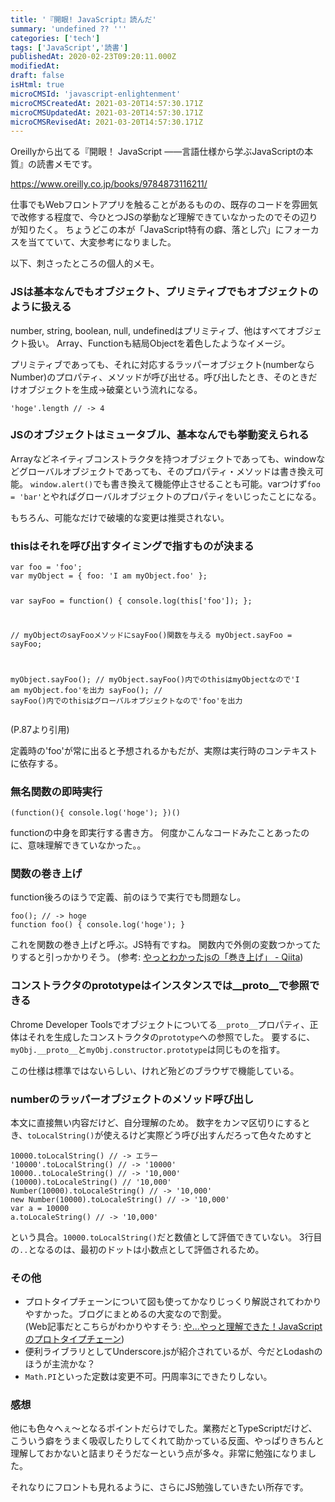 ```yaml
---
title: '『開眼! JavaScript』読んだ'
summary: 'undefined ?? '''
categories: ['tech']
tags: ['JavaScript','読書']
publishedAt: 2020-02-23T09:20:11.000Z
modifiedAt: 
draft: false
isHtml: true
microCMSId: 'javascript-enlightenment'
microCMSCreatedAt: 2021-03-20T14:57:30.171Z
microCMSUpdatedAt: 2021-03-20T14:57:30.171Z
microCMSRevisedAt: 2021-03-20T14:57:30.171Z
---
```

<p>Oreillyから出てる『開眼！ JavaScript ――言語仕様から学ぶJavaScriptの本質』の読書メモです。</p>
<p><a href="https://www.oreilly.co.jp/books/9784873116211/">https://www.oreilly.co.jp/books/9784873116211/</a></p>
<p>仕事でもWebフロントアプリを触ることがあるものの、既存のコードを雰囲気で改修する程度で、今ひとつJSの挙動など理解できていなかったのでその辺りが知りたく。
ちょうどこの本が「JavaScript特有の癖、落とし穴」にフォーカスを当てていて、大変参考になりました。</p>
<p>以下、刺さったところの個人的メモ。</p>
<h3 id="jsは基本なんでもオブジェクト、プリミティブでもオブジェクトのように扱える">JSは基本なんでもオブジェクト、プリミティブでもオブジェクトのように扱える</h3>
<p>number, string, boolean, null, undefinedはプリミティブ、他はすべてオブジェクト扱い。
Array、Functionも結局Objectを着色したようなイメージ。</p>
<p>プリミティブであっても、それに対応するラッパーオブジェクト(numberならNumber)のプロパティ、メソッドが呼び出せる。呼び出したとき、そのときだけオブジェクトを生成→破棄という流れになる。</p>
<pre><code class="language-javascript">&#39;hoge&#39;.length // -&gt; 4
</code></pre>
<h3 id="jsのオブジェクトはミュータブル、基本なんでも挙動変えられる">JSのオブジェクトはミュータブル、基本なんでも挙動変えられる</h3>
<p>Arrayなどネイティブコンストラクタを持つオブジェクトであっても、windowなどグローバルオブジェクトであっても、そのプロパティ・メソッドは書き換え可能。
<code>window.alert()</code>でも書き換えて機能停止させることも可能。varつけず<code>foo = &#39;bar&#39;</code>とやればグローバルオブジェクトのプロパティをいじったことになる。</p>
<p>もちろん、可能なだけで破壊的な変更は推奨されない。</p>
<h3 id="thisはそれを呼び出すタイミングで指すものが決まる">thisはそれを呼び出すタイミングで指すものが決まる</h3>
<pre><code class="language-javascript">var foo = &#39;foo&#39;;
var myObject = { foo: &#39;I am myObject.foo&#39; };

var sayFoo = function() {
    console.log(this[&#39;foo&#39;]);
};

// myObjectのsayFooメソッドにsayFoo()関数を与える
myObject.sayFoo = sayFoo;

myObject.sayFoo(); // myObject.sayFoo()内でのthisはmyObjectなので&#39;I am myObject.foo&#39;を出力
sayFoo(); // sayFoo()内でのthisはグローバルオブジェクトなので&#39;foo&#39;を出力
</code></pre>
<p>(P.87より引用)</p>
<p>定義時の&#39;foo&#39;が常に出ると予想されるかもだが、実際は実行時のコンテキストに依存する。</p>
<h3 id="無名関数の即時実行">無名関数の即時実行</h3>
<pre><code class="language-javascript">(function(){ console.log(&#39;hoge&#39;); })()
</code></pre>
<p>functionの中身を即実行する書き方。
何度かこんなコードみたことあったのに、意味理解できていなかった。。</p>
<h3 id="関数の巻き上げ">関数の巻き上げ</h3>
<p>function後ろのほうで定義、前のほうで実行でも問題なし。</p>
<pre><code class="language-javascript">foo(); // -&gt; hoge
function foo() { console.log(&#39;hoge&#39;); }
</code></pre>
<p>これを関数の巻き上げと呼ぶ。JS特有ですね。
関数内で外側の変数つかってたりすると引っかかりそう。
(参考: <a href="https://qiita.com/39_isao/items/d9d80e98b5bd1938bc1d">やっとわかったjsの「巻き上げ」 - Qiita</a>)</p>
<h3 id="コンストラクタのprototypeはインスタンスでは__proto__で参照できる">コンストラクタのprototypeはインスタンスでは__proto__で参照できる</h3>
<p>Chrome Developer Toolsでオブジェクトについてる<code>__proto__</code>プロパティ、正体はそれを生成したコンストラクタの<code>prototype</code>への参照でした。
要するに、<code>myObj.__proto__</code>と<code>myObj.constructor.prototype</code>は同じものを指す。</p>
<p>この仕様は標準ではないらしい、けれど殆どのブラウザで機能している。</p>
<h3 id="numberのラッパーオブジェクトのメソッド呼び出し">numberのラッパーオブジェクトのメソッド呼び出し</h3>
<p>本文に直接無い内容だけど、自分理解のため。
数字をカンマ区切りにするとき、<code>toLocalString()</code>が使えるけど実際どう呼び出すんだろって色々ためすと</p>
<pre><code class="language-javascript">10000.toLocalString() // -&gt; エラー
&#39;10000&#39;.toLocalString() // -&gt; &#39;10000&#39;
10000..toLocaleString() // -&gt; &#39;10,000&#39;
(10000).toLocaleString() // &#39;10,000&#39;
Number(10000).toLocaleString() // -&gt; &#39;10,000&#39;
new Number(10000).toLocaleString() // -&gt; &#39;10,000&#39;
var a = 10000
a.toLocaleString() // -&gt; &#39;10,000&#39;
</code></pre>
<p>という具合。<code>10000.toLocalString()</code>だと数値として評価できていない。
3行目の<code>..</code>となるのは、最初のドットは小数点として評価されるため。</p>
<h3 id="その他">その他</h3>
<ul>
<li>プロトタイプチェーンについて図も使ってかなりじっくり解説されてわかりやすかった。ブログにまとめるの大変なので割愛。<br>(Web記事だとこちらがわかりやすそう: <a href="https://maeharin.hatenablog.com/entry/20130215/javascript_prototype_chain">や...やっと理解できた！JavaScriptのプロトタイプチェーン</a>)</li>
<li>便利ライブラリとしてUnderscore.jsが紹介されているが、今だとLodashのほうが主流かな？</li>
<li><code>Math.PI</code>といった定数は変更不可。円周率3にできたりしない。</li>
</ul>
<h3 id="感想">感想</h3>
<p>他にも色々へぇ〜となるポイントだらけでした。業務だとTypeScriptだけど、こういう癖をうまく吸収したりしてくれて助かっている反面、やっぱりきちんと理解しておかないと詰まりそうだなーという点が多々。非常に勉強になりました。</p>
<p>それなりにフロントも見れるように、さらにJS勉強していきたい所存です。</p>

    